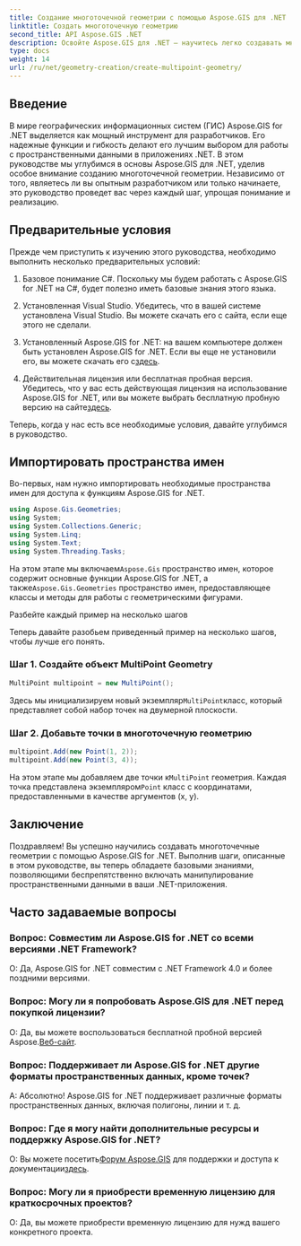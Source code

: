 ```yaml
---
title: Создание многоточечной геометрии с помощью Aspose.GIS для .NET
linktitle: Создать многоточечную геометрию
second_title: API Aspose.GIS .NET
description: Освойте Aspose.GIS для .NET — научитесь легко создавать многоточечные геометрии. Комплексное руководство для разработчиков.
type: docs
weight: 14
url: /ru/net/geometry-creation/create-multipoint-geometry/
---
```

## Введение

В мире географических информационных систем (ГИС) Aspose.GIS for .NET выделяется как мощный инструмент для разработчиков. Его надежные функции и гибкость делают его лучшим выбором для работы с пространственными данными в приложениях .NET. В этом руководстве мы углубимся в основы Aspose.GIS для .NET, уделив особое внимание созданию многоточечной геометрии. Независимо от того, являетесь ли вы опытным разработчиком или только начинаете, это руководство проведет вас через каждый шаг, упрощая понимание и реализацию.

## Предварительные условия

Прежде чем приступить к изучению этого руководства, необходимо выполнить несколько предварительных условий:

1. Базовое понимание C#. Поскольку мы будем работать с Aspose.GIS for .NET на C#, будет полезно иметь базовые знания этого языка.

2. Установленная Visual Studio. Убедитесь, что в вашей системе установлена Visual Studio. Вы можете скачать его с сайта, если еще этого не сделали.

3. Установленный Aspose.GIS for .NET: на вашем компьютере должен быть установлен Aspose.GIS for .NET. Если вы еще не установили его, вы можете скачать его с[здесь](https://releases.aspose.com/gis/net/).

4.  Действительная лицензия или бесплатная пробная версия. Убедитесь, что у вас есть действующая лицензия на использование Aspose.GIS for .NET, или вы можете выбрать бесплатную пробную версию на сайте[здесь](https://releases.aspose.com/).

Теперь, когда у нас есть все необходимые условия, давайте углубимся в руководство.

## Импортировать пространства имен

Во-первых, нам нужно импортировать необходимые пространства имен для доступа к функциям Aspose.GIS for .NET.


```csharp
using Aspose.Gis.Geometries;
using System;
using System.Collections.Generic;
using System.Linq;
using System.Text;
using System.Threading.Tasks;
```

 На этом этапе мы включаем`Aspose.Gis` пространство имен, которое содержит основные функции Aspose.GIS for .NET, а также`Aspose.Gis.Geometries` пространство имен, предоставляющее классы и методы для работы с геометрическими фигурами.

Разбейте каждый пример на несколько шагов

Теперь давайте разобьем приведенный пример на несколько шагов, чтобы лучше его понять.

### Шаг 1. Создайте объект MultiPoint Geometry

```csharp
MultiPoint multipoint = new MultiPoint();
```

 Здесь мы инициализируем новый экземпляр`MultiPoint`класс, который представляет собой набор точек на двумерной плоскости.

### Шаг 2. Добавьте точки в многоточечную геометрию

```csharp
multipoint.Add(new Point(1, 2));
multipoint.Add(new Point(3, 4));
```

 На этом этапе мы добавляем две точки к`MultiPoint` геометрия. Каждая точка представлена экземпляром`Point` класс с координатами, предоставленными в качестве аргументов (x, y).

## Заключение

Поздравляем! Вы успешно научились создавать многоточечные геометрии с помощью Aspose.GIS for .NET. Выполнив шаги, описанные в этом руководстве, вы теперь обладаете базовыми знаниями, позволяющими беспрепятственно включать манипулирование пространственными данными в ваши .NET-приложения.

## Часто задаваемые вопросы

### Вопрос: Совместим ли Aspose.GIS for .NET со всеми версиями .NET Framework?
О: Да, Aspose.GIS for .NET совместим с .NET Framework 4.0 и более поздними версиями.

### Вопрос: Могу ли я попробовать Aspose.GIS для .NET перед покупкой лицензии?
 О: Да, вы можете воспользоваться бесплатной пробной версией Aspose.[Веб-сайт](https://purchase.aspose.com/temporary-license/).

### Вопрос: Поддерживает ли Aspose.GIS for .NET другие форматы пространственных данных, кроме точек?
А: Абсолютно! Aspose.GIS for .NET поддерживает различные форматы пространственных данных, включая полигоны, линии и т. д.

### Вопрос: Где я могу найти дополнительные ресурсы и поддержку Aspose.GIS for .NET?
 О: Вы можете посетить[Форум Aspose.GIS](https://forum.aspose.com/c/gis/33) для поддержки и доступа к документации[здесь](https://reference.aspose.com/gis/net/).

### Вопрос: Могу ли я приобрести временную лицензию для краткосрочных проектов?
О: Да, вы можете приобрести временную лицензию для нужд вашего конкретного проекта.